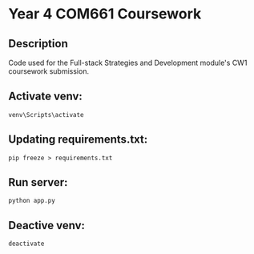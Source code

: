 # Year 4 COM661 Coursework

## Description

Code used for the Full-stack Strategies and Development module's CW1 coursework submission.

## Activate venv: 
`venv\Scripts\activate`

## Updating requirements.txt: 
`pip freeze > requirements.txt`

## Run server: 
`python app.py`

## Deactive venv: 
`deactivate`
